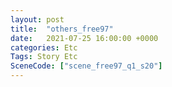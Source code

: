 ```yaml
---
layout: post
title:  "others_free97"
date:   2021-07-25 16:00:00 +0000
categories: Etc
Tags: Story Etc
SceneCode: ["scene_free97_q1_s20"]
---
```

